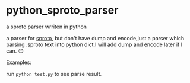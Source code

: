 # python_sproto_parser
a sproto parser wrriten in python

a parser for [sproto](https://github.com/cloudwu/sproto), but don't have dump and encode,just a parser which parsing .sproto text
into python dict.I will add dump and encode later if I can. :blush:

Examples:

run ```python test.py``` to see parse result.
